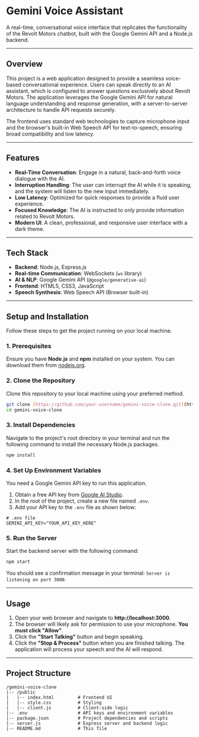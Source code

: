 # Gemini Voice Assistant

A real-time, conversational voice interface that replicates the functionality of the Revolt Motors chatbot, built with the Google Gemini API and a Node.js backend.

---

## Overview

This project is a web application designed to provide a seamless voice-based conversational experience. Users can speak directly to an AI assistant, which is configured to answer questions exclusively about Revolt Motors. The application leverages the Google Gemini API for natural language understanding and response generation, with a server-to-server architecture to handle API requests securely.

The frontend uses standard web technologies to capture microphone input and the browser's built-in Web Speech API for text-to-speech, ensuring broad compatibility and low latency.

---

## Features

-   **Real-Time Conversation**: Engage in a natural, back-and-forth voice dialogue with the AI.
-   **Interruption Handling**: The user can interrupt the AI while it is speaking, and the system will listen to the new input immediately.
-   **Low Latency**: Optimized for quick responses to provide a fluid user experience.
-   **Focused Knowledge**: The AI is instructed to only provide information related to Revolt Motors.
-   **Modern UI**: A clean, professional, and responsive user interface with a dark theme.

---

## Tech Stack

-   **Backend**: Node.js, Express.js
-   **Real-time Communication**: WebSockets (`ws` library)
-   **AI & NLP**: Google Gemini API (`@google/generative-ai`)
-   **Frontend**: HTML5, CSS3, JavaScript
-   **Speech Synthesis**: Web Speech API (Browser built-in)

---

## Setup and Installation

Follow these steps to get the project running on your local machine.

### 1. Prerequisites

Ensure you have **Node.js** and **npm** installed on your system. You can download them from [nodejs.org](https://nodejs.org/).

### 2. Clone the Repository

Clone this repository to your local machine using your preferred method.

```bash
git clone [https://github.com/your-username/gemini-voice-clone.git](https://github.com/your-username/gemini-voice-clone.git)
cd gemini-voice-clone
```

### 3. Install Dependencies

Navigate to the project's root directory in your terminal and run the following command to install the necessary Node.js packages.

```bash
npm install
```

### 4. Set Up Environment Variables

You need a Google Gemini API key to run this application.

1.  Obtain a free API key from [Google AI Studio](https://aistudio.google.com/).
2.  In the root of the project, create a new file named `.env`.
3.  Add your API key to the `.env` file as shown below:

```
# .env file
GEMINI_API_KEY="YOUR_API_KEY_HERE"
```

### 5. Run the Server

Start the backend server with the following command:

```bash
npm start
```

You should see a confirmation message in your terminal: `Server is listening on port 3000`.

---

## Usage

1.  Open your web browser and navigate to **http://localhost:3000**.
2.  The browser will likely ask for permission to use your microphone. **You must click "Allow"**.
3.  Click the **"Start Talking"** button and begin speaking.
4.  Click the **"Stop & Process"** button when you are finished talking. The application will process your speech and the AI will respond.

---

## Project Structure

```
/gemini-voice-clone
|-- /public
|   |-- index.html         # Frontend UI
|   |-- style.css          # Styling
|   |-- client.js          # Client-side logic
|-- .env                   # API keys and environment variables
|-- package.json           # Project dependencies and scripts
|-- server.js              # Express server and backend logic
|-- README.md              # This file
```

